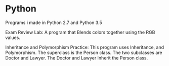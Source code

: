 # Python
Programs i made in Python 2.7 and Python 3.5

Exam Review Lab: A program that Blends colors together using the RGB values.

Inheritance and Polymorphism Practice: This program uses Inheritance, and Polymorphism. The superclass is the Person class. The two subclasses are Doctor and Lawyer. The Doctor and Lawyer Inherit the Person class.
